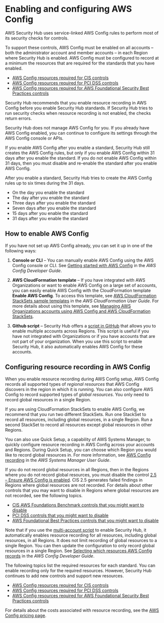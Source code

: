 # Enabling and configuring AWS Config<a name="securityhub-prereq-config"></a>

AWS Security Hub uses service\-linked AWS Config rules to perform most of its security checks for controls\.

To support these controls, AWS Config must be enabled on all accounts – both the administrator account and member accounts – in each Region where Security Hub is enabled\. AWS Config must be configured to record at a minimum the resources that are required for the standards that you have enabled\.
+ [AWS Config resources required for CIS controls](securityhub-standards-cis-config-resources.md)
+ [AWS Config resources required for PCI DSS controls](securityhub-standards-pci-config-resources.md)
+ [AWS Config resources required for AWS Foundational Security Best Practices controls](standards-fsbp-config-resources.md)

Security Hub recommends that you enable resource recording in AWS Config before you enable Security Hub standards\. If Security Hub tries to run security checks when resource recording is not enabled, the checks return errors\.

Security Hub does not manage AWS Config for you\. If you already have AWS Config enabled, you can continue to configure its settings through the AWS Config console or APIs\.

If you enable AWS Config after you enable a standard, Security Hub still creates the AWS Config rules, but only if you enable AWS Config within 31 days after you enable the standard\. If you do not enable AWS Config within 31 days, then you must disable and re\-enable the standard after you enable AWS Config\.

After you enable a standard, Security Hub tries to create the AWS Config rules up to six times during the 31 days\.
+ On the day you enable the standard
+ The day after you enable the standard
+ Three days after you enable the standard
+ Seven days after you enable the standard
+ 15 days after you enable the standard
+ 31 days after you enable the standard

## How to enable AWS Config<a name="config-how-to-enable"></a>

If you have not set up AWS Config already, you can set it up in one of the following ways:

1. **Console or CLI** – You can manually enable AWS Config using the AWS Config console or CLI\. See [Getting started with AWS Config](https://docs.aws.amazon.com/config/latest/developerguide/getting-started.html) in the *AWS Config Developer Guide*\.

1. **AWS CloudFormation template** – If you have integrated with AWS Organizations or want to enable AWS Config on a large set of accounts, you can easily enable AWS Config with the CloudFormation template **Enable AWS Config**\. To access this template, see [AWS CloudFormation StackSets sample templates](https://docs.aws.amazon.com/AWSCloudFormation/latest/UserGuide/stacksets-sampletemplates.html) in the *AWS CloudFormation User Guide*\. For more details about using this template, see [Managing AWS Organizations accounts using AWS Config and AWS CloudFormation StackSets](http://aws.amazon.com/blogs/mt/managing-aws-organizations-accounts-using-aws-config-and-aws-cloudformation-stacksets/)\.

1. **Github script** – Security Hub offers a [script in GitHub](https://github.com/awslabs/aws-securityhub-multiaccount-scripts) that allows you to enable multiple accounts across Regions\. This script is useful if you have not integrated with Organizations or if you have accounts that are not part of your organization\. When you use this script to enable Security Hub, it also automatically enables AWS Config for these accounts\.

## Configuring resource recording in AWS Config<a name="config-resource-recording"></a>

When you enable resource recording during AWS Config setup, AWS Config records all supported types of *regional resources* that AWS Config discovers in the region in which it is running\. You can also configure AWS Config to record supported types of *global resources*\. You only need to record global resources in a single Region\.

If you are using CloudFormation StackSets to enable AWS Config, we recommend that you run two different StackSets\. Run one StackSet to record all resources, including global resources, in a single Region\. Run a second StackSet to record all resources except global resources in other Regions\.

You can also use Quick Setup, a capability of AWS Systems Manager, to quickly configure resource recording in AWS Config across your accounts and Regions\. During Quick Setup, you can choose which Region you would like to record global resources in\. For more information, see [AWS Config recording](https://docs.aws.amazon.com/systems-manager/latest/userguide/quick-setup-config.html) in the *AWS Systems Manager User Guide*\.

If you do not record global resources in all Regions, then in the Regions where you do not record global resources, you must disable the control [2\.5 – Ensure AWS Config is enabled](securityhub-cis-controls.md#securityhub-cis-controls-2.5)\. CIS 2\.5 generates failed findings in Regions where global resources are not recorded\. For details about other controls that you may want to disable in Regions where global resources are not recorded, see the following topics\.
+ [CIS AWS Foundations Benchmark controls that you might want to disable](securityhub-standards-cis-to-disable.md)
+ [PCI DSS controls that you might want to disable](securityhub-standards-pcidss-to-disable.md)
+ [AWS Foundational Best Practices controls that you might want to disable](securityhub-standards-fsbp-to-disable.md)

Note that if you use the [multi\-account script](https://github.com/awslabs/aws-securityhub-multiaccount-scripts) to enable Security Hub, it automatically enables resource recording for all resources, including global resources, in all Regions\. It does not limit recording of global resources to a single Region\. You can then update the configuration to only record global resources in a single Region\. See [Selecting which resources AWS Config records](https://docs.aws.amazon.com/config/latest/developerguide/select-resources.html) in the *AWS Config Developer Guide*\.

The following topics list the required resources for each standard\. You can enable recording only for the required resources\. However, Security Hub continues to add new controls and support new resources\.
+ [AWS Config resources required for CIS controls](securityhub-standards-cis-config-resources.md)
+ [AWS Config resources required for PCI DSS controls](securityhub-standards-pci-config-resources.md)
+ [AWS Config resources required for AWS Foundational Security Best Practices controls](standards-fsbp-config-resources.md)

For details about the costs associated with resource recording, see the [AWS Config pricing page](http://aws.amazon.com/config/pricing/)\.